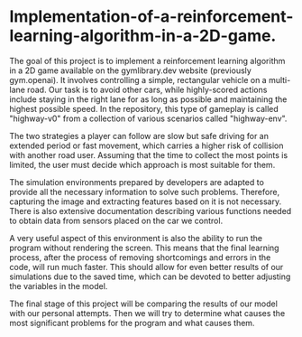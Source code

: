 # Implementation-of-a-reinforcement-learning-algorithm-in-a-2D-game.

The goal of this project is to implement a reinforcement learning algorithm in a 2D game available on the gymlibrary.dev website (previously gym.openai). It involves controlling a simple, rectangular vehicle on a multi-lane road. Our task is to avoid other cars, while highly-scored actions include staying in the right lane for as long as possible and maintaining the highest possible speed. In the repository, this type of gameplay is called "highway-v0" from a collection of various scenarios called "highway-env".

The two strategies a player can follow are slow but safe driving for an extended period or fast movement, which carries a higher risk of collision with another road user. Assuming that the time to collect the most points is limited, the user must decide which approach is most suitable for them.

The simulation environments prepared by developers are adapted to provide all the necessary information to solve such problems. Therefore, capturing the image and extracting features based on it is not necessary. There is also extensive documentation describing various functions needed to obtain data from sensors placed on the car we control.

A very useful aspect of this environment is also the ability to run the program without rendering the screen. This means that the final learning process, after the process of removing shortcomings and errors in the code, will run much faster. This should allow for even better results of our simulations due to the saved time, which can be devoted to better adjusting the variables in the model.

The final stage of this project will be comparing the results of our model with our personal attempts. Then we will try to determine what causes the most significant problems for the program and what causes them.

